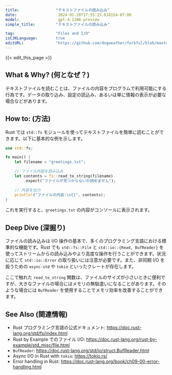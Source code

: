 ```yaml
---
title:                "テキストファイルの読み込み"
date:                  2024-01-20T17:55:15.618154-07:00
model:                 gpt-4-1106-preview
simple_title:         "テキストファイルの読み込み"

tag:                  "Files and I/O"
isCJKLanguage:        true
editURL:              "https://github.com/dogweather/forkful/blob/master/content/ja/rust/reading-a-text-file.md"
---
```


{{< edit_this_page >}}

## What & Why? (何となぜ？)

テキストファイルを読むことは、ファイルの内容をプログラムで利用可能にする行為です。データの取り込み、設定の読込み、あるいは単に情報の表示が必要な場合などがあります。

## How to: (方法)

Rust では `std::fs` モジュールを使ってテキストファイルを簡単に読むことができます。以下に基本的な例を示します。

```rust
use std::fs;

fn main() {
    let filename = "greetings.txt";

    // ファイル内容を読み込み
    let contents = fs::read_to_string(filename)
        .expect("ファイルが見つからないか読めません");

    // 内容を出力
    println!("ファイルの内容:\n{}", contents);
}
```

これを実行すると、`greetings.txt` の内容がコンソールに表示されます。

## Deep Dive (深掘り)

ファイルの読み込みは I/O 操作の基本で、多くのプログラミング言語における標準的な機能です。Rust でも `std::fs::File` と `std::io::{Read, BufReader}` を使ってストリームからの読み込みやより高度な操作を行うことができます。状況に応じて `std::io::Error` の取り扱いには注意が必要です。また、非同期 I/O を扱うための `async-std` や `tokio` といったクレートが存在します。

ここで触れた `read_to_string` 関数は、ファイルのサイズが小さいときに便利ですが、大きなファイルの場合にはメモリの無駄遣いになることがあります。そのような場合には `BufReader` を使用することでメモリ効率を改善することができます。

## See Also (関連情報)

- Rust プログラミング言語の公式ドキュメント: https://doc.rust-lang.org/std/fs/index.html
- Rust by Example でのファイル I/O: https://doc.rust-lang.org/rust-by-example/std_misc/file.html
- `BufReader`: https://doc.rust-lang.org/std/io/struct.BufReader.html
- Async I/O in Rust with `tokio`: https://tokio.rs/
- Error handling in Rust: https://doc.rust-lang.org/book/ch09-00-error-handling.html
